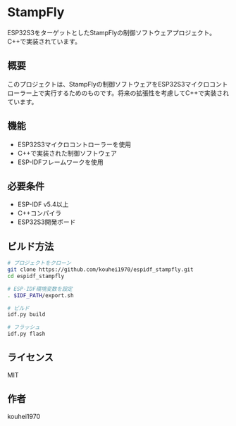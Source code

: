 # StampFly

ESP32S3をターゲットとしたStampFlyの制御ソフトウェアプロジェクト。C++で実装されています。

## 概要

このプロジェクトは、StampFlyの制御ソフトウェアをESP32S3マイクロコントローラー上で実行するためのものです。将来の拡張性を考慮してC++で実装されています。

## 機能

- ESP32S3マイクロコントローラーを使用
- C++で実装された制御ソフトウェア
- ESP-IDFフレームワークを使用

## 必要条件

- ESP-IDF v5.4以上
- C++コンパイラ
- ESP32S3開発ボード

## ビルド方法

```bash
# プロジェクトをクローン
git clone https://github.com/kouhei1970/espidf_stampfly.git
cd espidf_stampfly

# ESP-IDF環境変数を設定
. $IDF_PATH/export.sh

# ビルド
idf.py build

# フラッシュ
idf.py flash
```

## ライセンス

MIT

## 作者

kouhei1970
